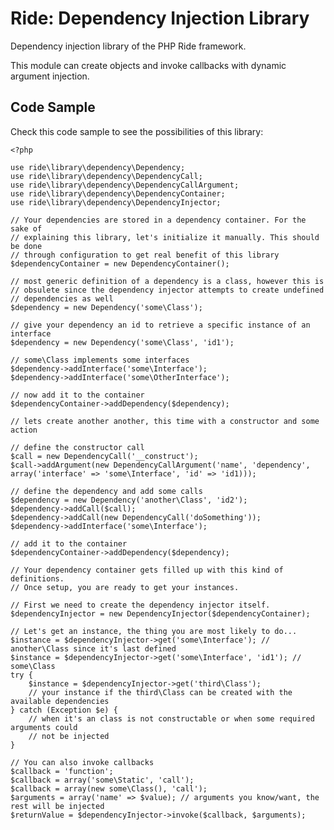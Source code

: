 # Ride: Dependency Injection Library

Dependency injection library of the PHP Ride framework.

This module can create objects and invoke callbacks with dynamic argument injection.

## Code Sample

Check this code sample to see the possibilities of this library:

    <?php
    
    use ride\library\dependency\Dependency;
    use ride\library\dependency\DependencyCall;
    use ride\library\dependency\DependencyCallArgument;
    use ride\library\dependency\DependencyContainer;
    use ride\library\dependency\DependencyInjector;

    // Your dependencies are stored in a dependency container. For the sake of
    // explaining this library, let's initialize it manually. This should be done
    // through configuration to get real benefit of this library
    $dependencyContainer = new DependencyContainer();
    
    // most generic definition of a dependency is a class, however this is 
    // obsulete since the dependency injector attempts to create undefined 
    // dependencies as well
    $dependency = new Dependency('some\Class');

    // give your dependency an id to retrieve a specific instance of an interface
    $dependency = new Dependency('some\Class', 'id1');

    // some\Class implements some interfaces
    $dependency->addInterface('some\Interface');
    $dependency->addInterface('some\OtherInterface');

    // now add it to the container
    $dependencyContainer->addDependency($dependency);
    
    // lets create another another, this time with a constructor and some action
    
    // define the constructor call
    $call = new DependencyCall('__construct');
    $call->addArgument(new DependencyCallArgument('name', 'dependency', array('interface' => 'some\Interface', 'id' => 'id1)));
    
    // define the dependency and add some calls
    $dependency = new Dependency('another\Class', 'id2');
    $dependency->addCall($call);
    $dependency->addCall(new DependencyCall('doSomething'));
    $dependency->addInterface('some\Interface');

    // add it to the container
    $dependencyContainer->addDependency($dependency);

    // Your dependency container gets filled up with this kind of definitions.
    // Once setup, you are ready to get your instances.

    // First we need to create the dependency injector itself.
    $dependencyInjector = new DependencyInjector($dependencyContainer);

    // Let's get an instance, the thing you are most likely to do...
    $instance = $dependencyInjector->get('some\Interface'); // another\Class since it's last defined
    $instance = $dependencyInjector->get('some\Interface', 'id1'); // some\Class
    try {
        $instance = $dependencyInjector->get('third\Class');
        // your instance if the third\Class can be created with the available dependencies
    } catch (Exception $e) {
        // when it's an class is not constructable or when some required arguments could
        // not be injected
    }
    
    // You can also invoke callbacks
    $callback = 'function';
    $callback = array('some\Static', 'call');
    $callback = array(new some\Class(), 'call');
    $arguments = array('name' => $value); // arguments you know/want, the rest will be injected
    $returnValue = $dependencyInjector->invoke($callback, $arguments);